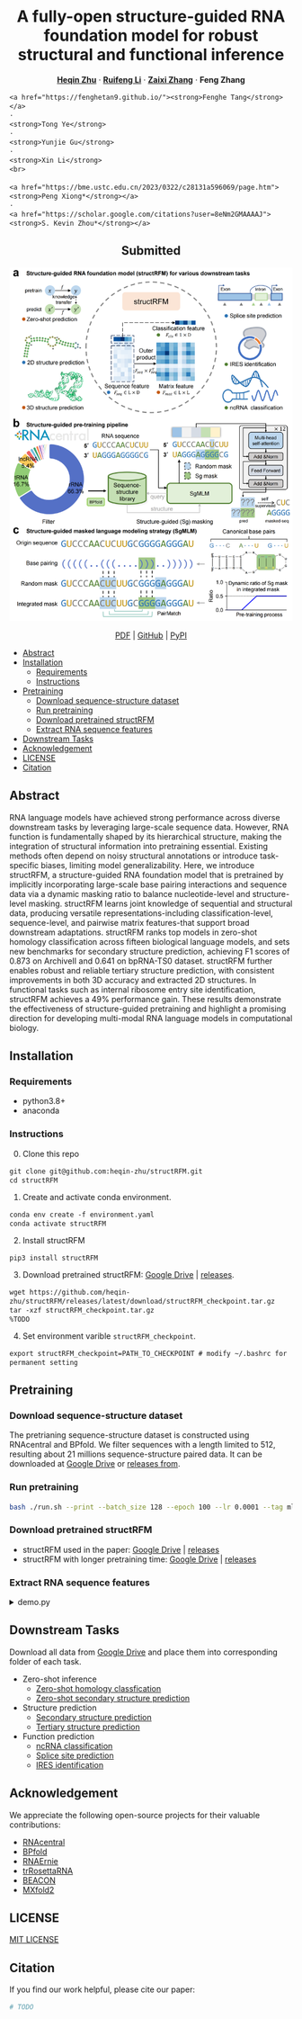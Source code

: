 <p align="center">

  <h1 align="center">A fully-open structure-guided RNA foundation model for robust structural and functional inference</h1>
  <p align="center">
    <a href="https://heqin-zhu.github.io/"><strong>Heqin Zhu</strong></a>
    ·
    <a href=""><strong>Ruifeng Li</strong></a>
    ·
    <a href="https://zaixizhang.github.io/"><strong>Zaixi Zhang</strong></a>
    ·
    <strong>Feng Zhang</strong>
    <br>

    <a href="https://fenghetan9.github.io/"><strong>Fenghe Tang</strong></a>
    ·
    <strong>Tong Ye</strong>
    ·
    <strong>Yunjie Gu</strong>
    ·
    <strong>Xin Li</strong>
    <br>

    <a href="https://bme.ustc.edu.cn/2023/0322/c28131a596069/page.htm"><strong>Peng Xiong*</strong></a>
    ·
    <a href="https://scholar.google.com/citations?user=8eNm2GMAAAAJ"><strong>S. Kevin Zhou*</strong></a>
  </p>
  <h2 align="center">Submitted</h2>
  <div align="center">
    <img src="images/Fig1.png", width="800">
  </div>
  <p align="center">
    <a href="">PDF</a> |
    <a href="https://github.com/heqin-zhu/structRFM">GitHub</a> |
    <a href="https://pypi.org/project/structRFM">PyPI</a>
  </p>
</p>


<!-- vim-markdown-toc GFM -->

* [Abstract](#abstract)
* [Installation](#installation)
    * [Requirements](#requirements)
    * [Instructions](#instructions)
* [Pretraining](#pretraining)
    * [Download sequence-structure dataset](#download-sequence-structure-dataset)
    * [Run pretraining](#run-pretraining)
    * [Download pretrained structRFM](#download-pretrained-structrfm)
    * [Extract RNA sequence features](#extract-rna-sequence-features)
* [Downstream Tasks](#downstream-tasks)
* [Acknowledgement](#acknowledgement)
* [LICENSE](#license)
* [Citation](#citation)

<!-- vim-markdown-toc -->

## Abstract
RNA language models have achieved strong performance across diverse downstream tasks by leveraging large-scale sequence data. However, RNA function is fundamentally shaped by its hierarchical structure, making the integration of structural information into pretraining essential. Existing methods often depend on noisy structural annotations or introduce task-specific biases, limiting model generalizability. Here, we introduce structRFM, a structure-guided RNA foundation model that is pretrained by implicitly incorporating large-scale base pairing interactions and sequence data via a dynamic masking ratio to balance nucleotide-level and structure-level masking. structRFM learns joint knowledge of sequential and structural data, producing versatile representations-including classification-level, sequence-level, and pairwise matrix features-that support broad downstream adaptations. structRFM ranks top models in zero-shot homology classification across fifteen biological language models, and sets new benchmarks for secondary structure prediction, achieving F1 scores of 0.873 on ArchiveII and 0.641 on bpRNA-TS0 dataset. structRFM further enables robust and reliable tertiary structure prediction, with consistent improvements in both 3D accuracy and extracted 2D structures. In functional tasks such as internal ribosome entry site identification, structRFM achieves a 49\% performance gain. These results demonstrate the effectiveness of structure-guided pretraining and highlight a promising direction for developing multi-modal RNA language models in computational biology.


## Installation
### Requirements
- python3.8+
- anaconda

### Instructions
0. Clone this repo
```shell
git clone git@github.com:heqin-zhu/structRFM.git
cd structRFM
```
1. Create and activate conda environment.
```shell
conda env create -f environment.yaml
conda activate structRFM
```
2. Install structRFM
```shell
pip3 install structRFM
```
3. Download pretrained structRFM: [Google Drive]() | [releases](https://github.com/heqin-zhu/structRFM/releases).
```shell
wget https://github.com/heqin-zhu/structRFM/releases/latest/download/structRFM_checkpoint.tar.gz
tar -xzf structRFM_checkpoint.tar.gz
%TODO
```
4. Set environment varible `structRFM_checkpoint`.
```shell
export structRFM_checkpoint=PATH_TO_CHECKPOINT # modify ~/.bashrc for permanent setting
```

## Pretraining

### Download sequence-structure dataset
The pretrianing sequence-structure dataset is constructed using RNAcentral and BPfold. We filter sequences with a length limited to 512, resulting about 21 millions sequence-structure paired data. It can be downloaded at [Google Drive]() or [releases from]().

### Run pretraining
```bash
bash ./run.sh --print --batch_size 128 --epoch 100 --lr 0.0001 --tag mlm --mlm_structure
```
### Download pretrained structRFM
- structRFM used in the paper: [Google Drive]() | [releases]()
- structRFM with longer pretraining time: [Google Drive]() | [releases]()

### Extract RNA sequence features

<details>

<summary>demo.py</summary>

```python
import os

from structRFM.infer import structRFM_infer

from_pretrained = os.getenv('structRFM_checkpoint')
model = structRFM_infer(from_pretrained=from_pretrained, max_length=514)

seq = 'AGUACGUAGUA'
output_attentions = True

print('seq len:', len(seq))
# (1+L+1)x 768,  [CLS] seq [SEP]
features, attentions = model.extract_feature(seq, return_all=True, output_attentions=output_attentions)

# feat  tuple: layer=12, tuple[i]: batch x L x hidden_dim(=768)
last_feat = features[-1]

# classification feature, 1x768
cls_feat = last_feat[0,:] # 1x768
# sequence feature, Lx768
feat1d = last_feat[1:-1, :] # Lx768
# matrix_feature, LxL
feat2d = feat1d @ feat1d.transpose(-1,-2) # LxL

print('classification feature:', cls_feat.shape)
print('sequence feature:', feat1d.shape)
print('matrix feature:', feat2d.shape)

# atten   tuple: layer=12, tuple[i]: batch x head(=12) x L x L
# remove special tokens
attentions = tuple([atten[:, :, 1:-1, 1:-1] for atten in attentions])
print('attentions', len(attentions), attentions[0].shape)
```

</details>

## Downstream Tasks
Download all data from [Google Drive]() and place them into corresponding folder of each task.

- Zero-shot inference
    - [Zero-shot homology classfication](tasks/zeroshot)
    - [Zero-shot secondary structure prediction](tasks/zeroshot)
- Structure prediction
    - [Secondary structure prediction](tasks/seqcls_ssp)
    - [Tertiary structure prediction](tasks/Zfold)
- Function prediction
    - [ncRNA classification](tasks/seqcls_ssp)
    - [Splice site prediction](tasks/SPL)
    - [IRES identification](IRES)

## Acknowledgement
We appreciate the following open-source projects for their valuable contributions:
- [RNAcentral](https://rnacentral.org)
- [BPfold](https://github.com/heqin-zhu/BPfold)
- [RNAErnie](https://github.com/CatIIIIIIII/RNAErnie)
- [trRosettaRNA](https://yanglab.qd.sdu.edu.cn/trRosettaRNA)
- [BEACON](https://github.com/terry-r123/RNABenchmark)
- [MXfold2](https://github.com/mxfold/mxfold2)

## LICENSE
[MIT LICENSE](LICENSE)

## Citation
If you find our work helpful, please cite our paper:
```bibtex
# TODO
```
